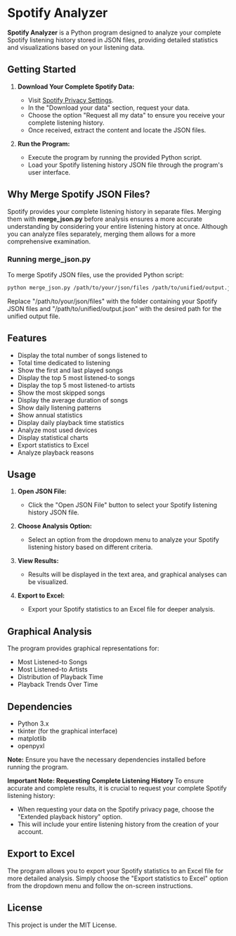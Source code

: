 # Spotify Analyzer

**Spotify Analyzer** is a Python program designed to analyze your complete Spotify listening history stored in JSON files, providing detailed statistics and visualizations based on your listening data.

## Getting Started

1. **Download Your Complete Spotify Data:**
   - Visit [Spotify Privacy Settings](https://www.spotify.com/account/privacy/).
   - In the "Download your data" section, request your data.
   - Choose the option "Request all my data" to ensure you receive your complete listening history.
   - Once received, extract the content and locate the JSON files.

2. **Run the Program:**
   - Execute the program by running the provided Python script.
   - Load your Spotify listening history JSON file through the program's user interface.

## Why Merge Spotify JSON Files?

Spotify provides your complete listening history in separate files. Merging them with **merge_json.py** before analysis ensures a more accurate understanding by considering your entire listening history at once. Although you can analyze files separately, merging them allows for a more comprehensive examination.

### Running merge_json.py

To merge Spotify JSON files, use the provided Python script:

```bash
python merge_json.py /path/to/your/json/files /path/to/unified/output.json
```
Replace "/path/to/your/json/files" with the folder containing your Spotify JSON files and "/path/to/unified/output.json" with the desired path for the unified output file.

## Features
- Display the total number of songs listened to
- Total time dedicated to listening
- Show the first and last played songs
- Display the top 5 most listened-to songs
- Display the top 5 most listened-to artists
- Show the most skipped songs
- Display the average duration of songs
- Show daily listening patterns
- Show annual statistics
- Display daily playback time statistics
- Analyze most used devices
- Display statistical charts
- Export statistics to Excel
- Analyze playback reasons

## Usage
1. **Open JSON File:**
   - Click the "Open JSON File" button to select your Spotify listening history JSON file.

2. **Choose Analysis Option:**
   - Select an option from the dropdown menu to analyze your Spotify listening history based on different criteria.

3. **View Results:**
   - Results will be displayed in the text area, and graphical analyses can be visualized.

4. **Export to Excel:**
   - Export your Spotify statistics to an Excel file for deeper analysis.

## Graphical Analysis
The program provides graphical representations for:
- Most Listened-to Songs
- Most Listened-to Artists
- Distribution of Playback Time
- Playback Trends Over Time

## Dependencies
- Python 3.x
- tkinter (for the graphical interface)
- matplotlib
- openpyxl

**Note:** Ensure you have the necessary dependencies installed before running the program.

**Important Note: Requesting Complete Listening History**
To ensure accurate and complete results, it is crucial to request your complete Spotify listening history:
- When requesting your data on the Spotify privacy page, choose the "Extended playback history" option.
- This will include your entire listening history from the creation of your account.

## Export to Excel
The program allows you to export your Spotify statistics to an Excel file for more detailed analysis. Simply choose the "Export statistics to Excel" option from the dropdown menu and follow the on-screen instructions.

## License
This project is under the MIT License.
